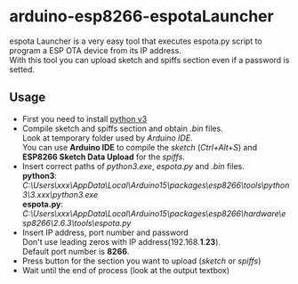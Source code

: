 # arduino-esp8266-espotaLauncher
espota Launcher is a very easy tool that executes espota.py script to program a ESP OTA device from its IP address.<br>
With this tool you can upload sketch and spiffs section even if a password is setted.

## Usage
- First you need to install [python v3](https://www.python.org/downloads/)
- Compile sketch and spiffs section and obtain *.bin* files.<br>
Look at temporary folder used by *Arduino IDE*.<br>
You can use **Arduino IDE** to compile the *sketch* (*Ctrl+Alt+S*) and **ESP8266 Sketch Data Upload** for the *spiffs*.
- Insert correct paths of *python3.exe*, *espota.py* and *.bin* files.<br>
**python3**: *C:\Users\xxx\AppData\Local\Arduino15\packages\esp8266\tools\python3\3.xxx\python3.exe*<br>
**espota.py**: *C:\Users\xxx\AppData\Local\Arduino15\packages\esp8266\hardware\esp8266\2.6.3\tools\espota.py*<br>
- Insert IP address, port number and password<br>
Don't use leading zeros with IP address(192.168.**1**.**23**).<br>Default port number is **8266**.
- Press button for the section you want to upload (*sketch* or *spiffs*)
- Wait until the end of process (look at the output textbox)
